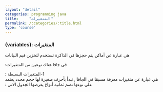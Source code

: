 ```yaml
---
layout: "detail"
categories: programming java
title:     "المتغيرات"
permalink: /:categories/:title.html
type: 'course'
---
```


<h3>
<bdi>
المتغيرات :(variables)
</bdi>
</h3>

<p class="content-p">
هي عبارة عن أماكن يتم حجزها في الذاكرة تستخدم  لتخزين قيم البيانات
</p>
<p class="content-p">
<bdi>
في جافا هناك نوعين  من  المتغيرات:
</bdi>
</p>

<p class="content-p">
<bdi>
1-المتغيرات البسيطة :<br />
هي عبارة عن متغيرات معرفة مسبقا في الجافا , تبدأ بأحرف صغيرة لها حجم  محدد يعتمد على نوعها  تضم ثمانية أنواع يعرضها  الجدول الاتي :
</bdi>
</p>
